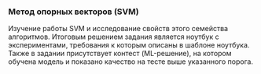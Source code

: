 ### Метод опорных векторов (SVM)

Изучение работы SVM и исследование свойств этого семейства алгоритмов. Итоговым решением задания является ноутбук с экспериментами, требования к которым описаны в шаблоне ноутбука. Также в задании присутствует контест (ML-решение), на котором обучена модель и показано качество на тесте выше указанного порога.
